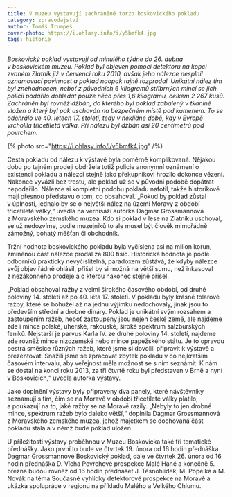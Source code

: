 ```yaml
---
title: V muzeu vystavují zachráněné torzo boskovického pokladu
category: zpravodajství
author: Tomáš Trumpeš
cover-photo: https://i.ohlasy.info/i/y5bmfk4.jpg
tags: historie
---
```


*Boskovický poklad vystavují od minulého týdne do 26. dubna v boskovickém muzeu. Poklad byl objeven pomocí detektoru na kopci zvaném Zlatník již v červenci roku 2010, avšak jeho nálezce nesplnil oznamovací povinnost a poklad naopak tajně rozprodal. Unikátní nález tím byl znehodnocen, neboť z původních 6 kilogramů stříbrných mincí se jich policii podařilo dohledat pouze něco přes 1,6 kilogramu, celkem 2 267 kusů. Zachráněn byl rovněž džbán, do kterého byl poklad zabalený v tkanině vložen a který byl pak uschován na bezpečném místě pod kamenem. To se odehrálo ve 40. letech 17. století, tedy v neklidné době, kdy v Evropě vrcholila třicetiletá válka. Při nálezu byl džbán asi 20 centimetrů pod povrchem.*

{% photo src="https://i.ohlasy.info/i/y5bmfk4.jpg" /%}

Cesta pokladu od nálezu k výstavě byla poměrně komplikovaná. Nějakou dobu po tajném prodeji obdržela totiž policie anonymní oznámení o existenci pokladu a nálezci stejně jako překupníkovi hrozilo dokonce vězení. Nakonec vyvázli bez trestu, ale poklad už se v původní podobě dopátrat nepodařilo. Nálezce si kompletní podobu pokladu nafotil, takže historikové mají přesnou představu o tom, co obsahoval. „Pokud by poklad zůstal v úplnosti, jednalo by se o největší nález na území Moravy z období třicetileté války,“ uvedla na vernisáži autorka Dagmar Grossmannová z Moravského zemského muzea. Kdo si poklad v lese na Zlatníku uschoval, se už nedozvíme, podle muzejníků to ale musel být člověk mimořádně zámožný, bohatý měšťan či obchodník. 

Tržní hodnota boskovického pokladu byla vyčíslena asi na milion korun, zmíněnou část nálezce prodal za 800 tisíc. Historická hodnota je podle odborníků prakticky nevyčíslitelná, paradoxem zůstává, že kdyby nálezce svůj objev řádně ohlásil, přišel by si možná na větší sumu, než inkasoval z nezákonného prodeje a o kterou nakonec stejně přišel.

„Poklad obsahoval ražby z velmi širokého časového období, od druhé poloviny 14. století až po 40. léta 17. století. V pokladu byly krásné tolarové ražby, které se bohužel až na jednu výjimku nedochovaly, jinak jsou to především střední a drobné dináry. Poklad je unikátní svým rozsahem a zastoupením ražeb, neboť zastoupeny jsou nejen české země, ale najdeme zde i mince polské, uherské, rakouské, široké spektrum salzburských feniků. Nejstarší je parvus Karla IV. ze druhé poloviny 14. století, najdeme zde rovněž mince nizozemské nebo mince papežského státu. Je to opravdu pestrá směsice různých ražeb, které jsme si dovolili připravit k výstavě a prezentovat. Snažili jsme se zpracovat zbytek pokladu v co nejkratším časovém intervalu, aby veřejnost měla možnost se s ním seznámit. K nám se dostal na konci roku 2013, za tři čtvrtě roku byl představen v Brně a nyní v Boskovicích,“ uvedla autorka výstavy.

Jako doplnění výstavy byly připraveny dva panely, které návštěvníky seznamují s tím, čím se na Moravě v období třicetileté války platilo, a poukazují na to, jaké ražby se na Moravě razily. „Nebyly to jen drobné mince, spektrum ražeb bylo daleko větší,“ doplnila Dagmar Grossmannová z Moravského zemského muzea, jehož majetkem se dochovaná část pokladu stala a v němž bude poklad uložen. 

U příležitosti výstavy proběhnou v Muzeu Boskovicka také tři tematické přednášky. Jako první to bude ve čtvrtek 19. února od 16 hodin přednáška Dagmar Grossmannové Boskovický poklad, dále ve čtvrtek 26. února od 16 hodin přednáška D. Vícha Povrchové prospekce Malé Hané a konečně 5. března budou rovněž od 16 hodin přednášet J. Těsnohlídek, M. Popelka a M. Novák na téma Současné vyhlídky detektorové prospekce na Moravě a ukázka spolupráce v regionu na příkladu Malého a Velkého Chlumu.
